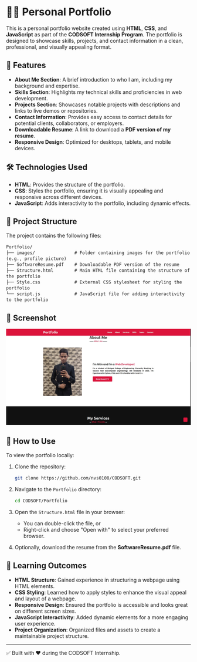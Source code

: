 # 👨‍💻 Personal Portfolio

This is a personal portfolio website created using **HTML**, **CSS**, and **JavaScript** as part of the **CODSOFT Internship Program**. The portfolio is designed to showcase skills, projects, and contact information in a clean, professional, and visually appealing format.

## 🚀 Features

- **About Me Section**: A brief introduction to who I am, including my background and expertise.
- **Skills Section**: Highlights my technical skills and proficiencies in web development.
- **Projects Section**: Showcases notable projects with descriptions and links to live demos or repositories.
- **Contact Information**: Provides easy access to contact details for potential clients, collaborators, or employers.
- **Downloadable Resume**: A link to download a **PDF version of my resume**.
- **Responsive Design**: Optimized for desktops, tablets, and mobile devices.

## 🛠️ Technologies Used

- **HTML**: Provides the structure of the portfolio.
- **CSS**: Styles the portfolio, ensuring it is visually appealing and responsive across different devices.
- **JavaScript**: Adds interactivity to the portfolio, including dynamic effects.
  
## 📂 Project Structure

The project contains the following files:

```
Portfolio/
├── images/               # Folder containing images for the portfolio (e.g., profile picture)
├── SoftwareResume.pdf    # Downloadable PDF version of the resume
├── Structure.html        # Main HTML file containing the structure of the portfolio
├── Style.css             # External CSS stylesheet for styling the portfolio
└── script.js             # JavaScript file for adding interactivity to the portfolio
```

## 📸 Screenshot

![Portfolio Screenshot](https://github.com/nvs0108/CODSOFT/blob/main/Portfolio/images/portfolio.jpg)

## 🧪 How to Use

To view the portfolio locally:

1. Clone the repository:
   ```bash
   git clone https://github.com/nvs0108/CODSOFT.git
   ```

2. Navigate to the `Portfolio` directory:
   ```bash
   cd CODSOFT/Portfolio
   ```

3. Open the `Structure.html` file in your browser:
   - You can double-click the file, or
   - Right-click and choose "Open with" to select your preferred browser.

4. Optionally, download the resume from the **SoftwareResume.pdf** file.

## 📘 Learning Outcomes

- **HTML Structure**: Gained experience in structuring a webpage using HTML elements.
- **CSS Styling**: Learned how to apply styles to enhance the visual appeal and layout of a webpage.
- **Responsive Design**: Ensured the portfolio is accessible and looks great on different screen sizes.
- **JavaScript Interactivity**: Added dynamic elements for a more engaging user experience.
- **Project Organization**: Organized files and assets to create a maintainable project structure.

---

✅ Built with ❤️ during the CODSOFT Internship.
